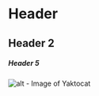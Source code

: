 # Header
## Header 2
##### Header 5

![alt - Image of Yaktocat](https://octodex.github.com/images/yaktocat.png)
